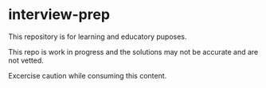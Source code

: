 # interview-prep
This repository is for learning and educatory puposes.

This repo is work in progress and the solutions may not be accurate and are not vetted.

Excercise caution while consuming this content.